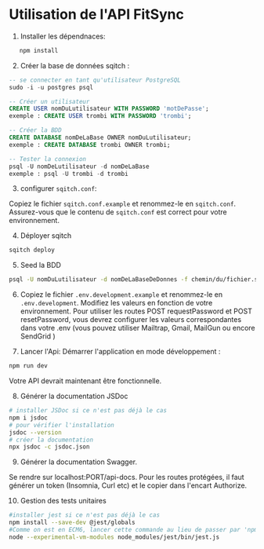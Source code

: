 # Utilisation de l'API FitSync

1. Installer les dépendnaces:

```sh
   npm install
```

2. Créer la base de données sqitch :

```sql
-- se connecter en tant qu'utilisateur PostgreSQL
sudo -i -u postgres psql

-- Créer un utilisateur
CREATE USER nomDuLutilisateur WITH PASSWORD 'motDePasse';
exemple : CREATE USER trombi WITH PASSWORD 'trombi';

-- Créer la BDD
CREATE DATABASE nomDeLaBase OWNER nomDuLutilisateur;
exemple : CREATE DATABASE trombi OWNER trombi;

-- Tester la connexion
psql -U nomDeLutilisateur -d nomDeLaBase
exemple : psql -U trombi -d trombi
```

3. configurer `sqitch.conf`:

Copiez le fichier `sqitch.conf.example` et renommez-le en `sqitch.conf`. Assurez-vous que le contenu de `sqitch.conf` est correct pour votre environnement.

4. Déployer sqitch

```sh
sqitch deploy
```

5. Seed la BDD

```sh
psql -U nomDuLutilisateur -d nomDeLaBaseDeDonnes -f chemin/du/fichier.sql
```

6. Copiez le fichier `.env.development.example` et renommez-le en `.env.development`. Modifiez les valeurs en fonction de votre environnement.
   Pour utiliser les routes POST requestPassword et POST resetPassword, vous devrez configurer les valeurs correspondantes dans votre .env (vous pouvez utiliser Mailtrap, Gmail, MailGun ou encore SendGrid )

7. Lancer l'Api: Démarrer l'application en mode développement :

```sh
npm run dev
```

Votre API devrait maintenant être fonctionnelle.

8. Générer la documentation JSDoc

```sh
# installer JSDoc si ce n'est pas déjà le cas
npm i jsdoc
# pour vérifier l'installation
jsdoc --version
# créer la documentation
npx jsdoc -c jsdoc.json
```

9. Générer la documentation Swagger.

Se rendre sur localhost:PORT/api-docs.
Pour les routes protégées, il faut générer un token (Insomnia, Curl etc) et le copier dans l'encart Authorize.
 
10. Gestion des tests unitaires
```sh
#installer jest si ce n'est pas déjà le cas
npm install --save-dev @jest/globals
#Comme on est en ECM6, lancer cette commande au lieu de passer par 'npm test' (sinon erreur au niveau des modules)
node --experimental-vm-modules node_modules/jest/bin/jest.js
```